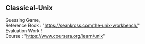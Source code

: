## Classical-Unix
Guessing Game,</br>
Reference Book : "https://seankross.com/the-unix-workbench/" </br>
Evaluation Work ! </br>
Course : "https://www.coursera.org/learn/unix"
